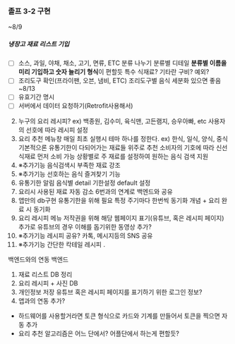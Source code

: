### 졸프 3-2 구현
~8/9
##### 냉장고 재료 리스트 기입
- [ ] 소스, 과일, 야채, 채소, 고기, 면류, ETC 분류 나누기 분류별 디테일
       **분류별 이름을 미리 기입하고 숫자 늘리기 형식**이 편할듯
                특수 식재료?  기타란 구비?  예외?
- [ ] 조리도구 확인(프라이팬, 오븐, 냄비, ETC) 조리도구별 음식 세분화 있으면 좋음
~8/13
- [ ] 유효기간 명시
- [ ] 서버에서 데이터 요청하기(Retrofit사용해서)
               
<!--         ※추가기능
            새로운 메뉴로 추가( 장보기 메뉴 )
            장보러 갈 시 냉장고에서 다 사용해가는 소스, 재료등을 표기
            선호하는 요리(즐겨찾기)에서 부족한 재료 알림
                선호하는 요리 완료 시 비슷한 요리 추천

            근처 대형마트 전단상품, 행사상품 크롤링 -->
            
 2. 누구의 요리 레시피? ex) 백종원, 김수미, 육식맨, 고든램지, 승우아빠, etc 사용자의 선호에 따라 레시피 설정 
 3. 요리 추천 메뉴창 매일 최초 실행시 테마 하나를 정한다. ex) 한식, 일식, 양식, 중식 기본적으론 유통기한이 다되어가는 재료들 위주로 추천 소비자의 기호에 따라 신선식재료 먼저 소비 가능 상황별로 주 재료를 설정하여 원하는 음식 검색 지원 
 4. ※추가기능 음식검색시 부족한 재료 강조 
 5. ※추가기능 선호하는 음식 즐겨찾기 기능 
 6. 유통기한 알림 음식별 detail 기한설정 default 설정 
 7. 요리시 사용된 재료 자동 감소 6번과의 연계로 백엔드와 공유
 8. 앱만의 db구현 유통기한을 위해 필요 특정 주기마다 한번씩 동기화 개념 + 요리 완료 시 동기화
 9. 요리 레시피 메뉴 저작권을 위해 해당 웹페이지 표기(유튜브, 혹은 레시피 페이지) 추가로 유튜브의 경우 이해를 돕기위한 동영상 추가? 
 10. ※추가기능 레시피 공유? 카톡, 메시지등의 SNS 공유 
 11. ※추가기능  간단한 칵테일 레시피 . 
 
 백엔드와의 연동 백엔드 
 1. 재료 리스트 DB 정리 
 2. 요리 레시피 + 사진 DB 
 3. 개인정보 저장 유튜브 혹은 레시피 페이지를 표기하기 위한 로그인 정보? 
 4. 앱과의 연동 추가? 
 - 하드웨어를 사용할거라면 토큰 형식으로 카드와 기계를 만들어서 토큰을 찍으면 자동 추가
 - 요리 추천 알고리즘은 어느 단에서? 어플단에서 하는게 편할듯?